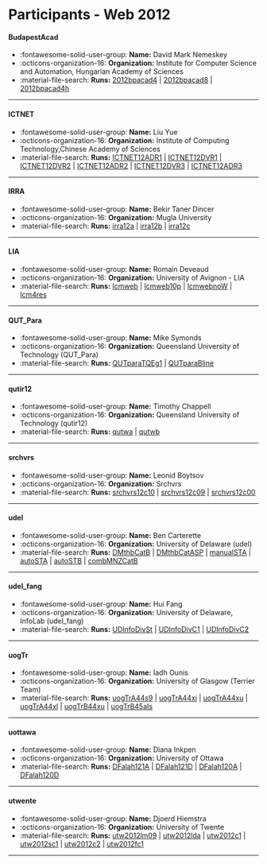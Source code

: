 # Participants - Web 2012 

#### BudapestAcad
 - :fontawesome-solid-user-group: **Name:** David Mark Nemeskey
 - :octicons-organization-16: **Organization:** Institute for Computer Science and Automation, Hungarian Academy of Sciences
 - :material-file-search: **Runs:** [2012bpacad4](./runs.md#2012bpacad4) | [2012bpacad8](./runs.md#2012bpacad8) | [2012bpacad4h](./runs.md#2012bpacad4h)

---
#### ICTNET
 - :fontawesome-solid-user-group: **Name:** Liu Yue
 - :octicons-organization-16: **Organization:** Institute of Computing Technology,Chinese Academy of Sciences
 - :material-file-search: **Runs:** [ICTNET12ADR1](./runs.md#ictnet12adr1) | [ICTNET12DVR1](./runs.md#ictnet12dvr1) | [ICTNET12DVR2](./runs.md#ictnet12dvr2) | [ICTNET12ADR2](./runs.md#ictnet12adr2) | [ICTNET12DVR3](./runs.md#ictnet12dvr3) | [ICTNET12ADR3](./runs.md#ictnet12adr3)

---
#### IRRA
 - :fontawesome-solid-user-group: **Name:** Bekir Taner Dincer
 - :octicons-organization-16: **Organization:** Mugla University
 - :material-file-search: **Runs:** [irra12a](./runs.md#irra12a) | [irra12b](./runs.md#irra12b) | [irra12c](./runs.md#irra12c)

---
#### LIA
 - :fontawesome-solid-user-group: **Name:** Romain Deveaud
 - :octicons-organization-16: **Organization:** University of Avignon - LIA
 - :material-file-search: **Runs:** [lcmweb](./runs.md#lcmweb) | [lcmweb10p](./runs.md#lcmweb10p) | [lcmwebnoW](./runs.md#lcmwebnow) | [lcm4res](./runs.md#lcm4res)

---
#### QUT_Para
 - :fontawesome-solid-user-group: **Name:** Mike Symonds
 - :octicons-organization-16: **Organization:** Queensland University of Technology (QUT_Para)
 - :material-file-search: **Runs:** [QUTparaTQEg1](./runs.md#qutparatqeg1) | [QUTparaBline](./runs.md#qutparabline)

---
#### qutir12
 - :fontawesome-solid-user-group: **Name:** Timothy Chappell
 - :octicons-organization-16: **Organization:** Queensland University of Technology (qutir12)
 - :material-file-search: **Runs:** [qutwa](./runs.md#qutwa) | [qutwb](./runs.md#qutwb)

---
#### srchvrs
 - :fontawesome-solid-user-group: **Name:** Leonid Boytsov
 - :octicons-organization-16: **Organization:** Srchvrs
 - :material-file-search: **Runs:** [srchvrs12c10](./runs.md#srchvrs12c10) | [srchvrs12c09](./runs.md#srchvrs12c09) | [srchvrs12c00](./runs.md#srchvrs12c00)

---
#### udel
 - :fontawesome-solid-user-group: **Name:** Ben Carterette
 - :octicons-organization-16: **Organization:** University of Delaware (udel)
 - :material-file-search: **Runs:** [DMthbCatB](./runs.md#dmthbcatb) | [DMthbCatASP](./runs.md#dmthbcatasp) | [manualSTA](./runs.md#manualsta) | [autoSTA](./runs.md#autosta) | [autoSTB](./runs.md#autostb) | [combMNZCatB](./runs.md#combmnzcatb)

---
#### udel_fang
 - :fontawesome-solid-user-group: **Name:** Hui Fang
 - :octicons-organization-16: **Organization:** University of Delaware, InfoLab (udel_fang)
 - :material-file-search: **Runs:** [UDInfoDivSt](./runs.md#udinfodivst) | [UDInfoDivC1](./runs.md#udinfodivc1) | [UDInfoDivC2](./runs.md#udinfodivc2)

---
#### uogTr
 - :fontawesome-solid-user-group: **Name:** Iadh Ounis
 - :octicons-organization-16: **Organization:** University of Glasgow (Terrier Team)
 - :material-file-search: **Runs:** [uogTrA44s9](./runs.md#uogtra44s9) | [uogTrA44xi](./runs.md#uogtra44xi) | [uogTrA44xu](./runs.md#uogtra44xu) | [uogTrA44xl](./runs.md#uogtra44xl) | [uogTrB44xu](./runs.md#uogtrb44xu) | [uogTrB45aIs](./runs.md#uogtrb45ais)

---
#### uottawa
 - :fontawesome-solid-user-group: **Name:** Diana Inkpen
 - :octicons-organization-16: **Organization:** University of Ottawa
 - :material-file-search: **Runs:** [DFalah121A](./runs.md#dfalah121a) | [DFalah121D](./runs.md#dfalah121d) | [DFalah120A](./runs.md#dfalah120a) | [DFalah120D](./runs.md#dfalah120d)

---
#### utwente
 - :fontawesome-solid-user-group: **Name:** Djoerd Hiemstra
 - :octicons-organization-16: **Organization:** University of Twente
 - :material-file-search: **Runs:** [utw2012lm09](./runs.md#utw2012lm09) | [utw2012lda](./runs.md#utw2012lda) | [utw2012c1](./runs.md#utw2012c1) | [utw2012sc1](./runs.md#utw2012sc1) | [utw2012c2](./runs.md#utw2012c2) | [utw2012fc1](./runs.md#utw2012fc1)

---
